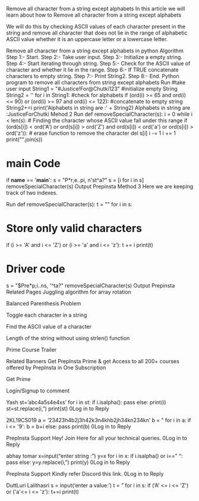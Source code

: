 Remove all character from a string except alphabets
In this article we will learn about how to Remove all character from a string except alphabets

We will do this by checking ASCII values of each character present in the string and remove all character that does not lie in the range of alphabetic ASCII value whether it is an uppercase letter or a lowercase letter.

Remove all character from a string except alphabets in python
Algorithm
Step 1:- Start.
Step 2:- Take user input.
Step 3:- Initialize a empty string.
Step 4:- Start iterating through string.
Step 5:- Check for the ASCII value of character and whether it lie in the range.
Step 6:- If TRUE concatenate characters to empty string.
Step 7:- Print String2.
Step 8:- End.
Python program to remove all characters from string except alphabets
Run
#take user input
String1 = "#Justice!For@Chutki123"
#initialize empty String
String2 = ''
for i in String1:
    #check for alphabets
    if (ord(i) >= 65 and ord(i) <= 90) or (ord(i) >= 97 and ord(i) <= 122):
        #concatenate to empty string
        String2+=i
print('Alphabets in string are :' + String2)
Alphabets in string are :JusticeForChutki
Mehod 2
Run
def removeSpecialCharacter(s):
    i = 0
    while i < len(s):
        # Finding the character whose ASCII value fall under this range
        if (ord(s[i]) < ord('A') or ord(s[i]) > ord('Z') and ord(s[i]) < ord('a') or ord(s[i]) > ord('z')):
            # erase function to remove the character
            del s[i]
            i -= 1
        i += 1
    print("".join(s))

# main Code
if __name__ == '__main__':
    s = "P*r;e..pi, n'st^a?"
    s = [i for i in s]
    removeSpecialCharacter(s)
Output
Prepinsta
Method 3
Here we are keeping track of two indexes.

Run
def removeSpecialCharacter(s):
t = ""
for i in s:

# Store only valid characters
if (i >= 'A' and i <= 'Z') or (i >= 'a' and i <= 'z'):
t += i
print(t)

# Driver code
s = "$Pre*p;i..ns, '^ta?"
removeSpecialCharacter(s)
Output
Prepinsta
Related Pages
Juggling algorithm for array rotation
 
Balanced Parenthesis Problem
 
Toggle each character in a string

Find the ASCII value of a character

Length of the string without using strlen() function

Prime Course Trailer

Related Banners
Get PrepInsta Prime & get Access to all 200+ courses offered by PrepInsta in One Subscription

Get Prime

Login/Signup to comment


Yash st=’abc4a5s4e4xs’
for i in st:
if i.isalpha():
pass
else:
print(i)
st=st.replace(i,”)
print(st)
0Log in to Reply

2KL19CS019 a = ‘23423h4b2j3h42k3n4khb2jh34kn234kn’
b = ”
for i in a:
if i <= '9':
b = b+i
else:
pass
print(b)
0Log in to Reply

PrepInsta Support Hey! Join Here for all your technical queries.
0Log in to Reply

abhay tomar x=input(“enter string :”)
y=x
for i in x:
if i.isalpha() or i==” “:
pass
else:
y=y.replace(i,”)
print(y)
0Log in to Reply

PrepInsta Support Kindly refer Discord this link.
0Log in to Reply

DuttLuri Lalithasri s = input(‘enter a value:’)
t = ”
for i in s:
if (‘A’ <= i <= 'Z') or ('a'<= i <= 'z'):
t+=i
print(t)
